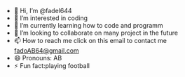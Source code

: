 - 👋 Hi, I’m @fadel644
- 👀 I’m interested in coding
- 🌱 I’m currently learning how to code and programm
- 💞️ I’m looking to collaborate on many project in the future
- 📫 How to reach me click on this email to contact me fadoAB64@gmail.com
- 😄 Pronouns: AB
- ⚡ Fun fact:playing football

<!---
fadel644/fadel644 is a ✨ special ✨ repository because its `README.md` (this file) appears on your GitHub profile.
You can click the Preview link to take a look at your changes.
--->
